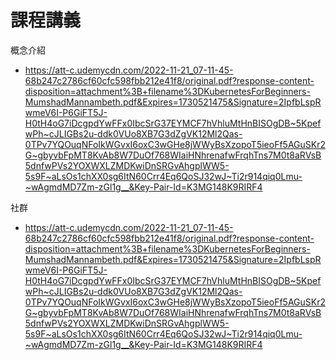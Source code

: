 # 課程講義

概念介紹
* https://att-c.udemycdn.com/2022-11-21_07-11-45-68b247c2786cf60cfc598fbb212e41f8/original.pdf?response-content-disposition=attachment%3B+filename%3DKubernetesForBeginners-MumshadMannambeth.pdf&Expires=1730521475&Signature=2IpfbLspRwmeV6I-P6GiFT5J-H0tH4oG7iDcgpdYwFFx0IbcSrG37EYMCF7hVhluMtHnBISOgDB~5KpefwPh~cJLIGBs2u-ddk0VUo8XB7G3dZgVK12Ml2Qas-0TPv7YQOuqNFoIkWGvxI6oxC3wGHe8jWWyBsXzopoT5ieoFf5AGuSKr2G~gbyvbFpMT8KvAb8W7DuOf768WIaiHNhrenafwFrqhTns7M0t8aRVsB5dnfwPVs2YOXWXLZMDKwiDnSRGvAhgplWW5-5s9F~aLsOs1chXX0sg6ItN60Crr4Eq6QoSJ32wJ~Ti2r914qiq0Lmu-~wAgmdMD7Zm-zGl1g__&Key-Pair-Id=K3MG148K9RIRF4

社群
* https://att-c.udemycdn.com/2022-11-21_07-11-45-68b247c2786cf60cfc598fbb212e41f8/original.pdf?response-content-disposition=attachment%3B+filename%3DKubernetesForBeginners-MumshadMannambeth.pdf&Expires=1730521475&Signature=2IpfbLspRwmeV6I-P6GiFT5J-H0tH4oG7iDcgpdYwFFx0IbcSrG37EYMCF7hVhluMtHnBISOgDB~5KpefwPh~cJLIGBs2u-ddk0VUo8XB7G3dZgVK12Ml2Qas-0TPv7YQOuqNFoIkWGvxI6oxC3wGHe8jWWyBsXzopoT5ieoFf5AGuSKr2G~gbyvbFpMT8KvAb8W7DuOf768WIaiHNhrenafwFrqhTns7M0t8aRVsB5dnfwPVs2YOXWXLZMDKwiDnSRGvAhgplWW5-5s9F~aLsOs1chXX0sg6ItN60Crr4Eq6QoSJ32wJ~Ti2r914qiq0Lmu-~wAgmdMD7Zm-zGl1g__&Key-Pair-Id=K3MG148K9RIRF4
